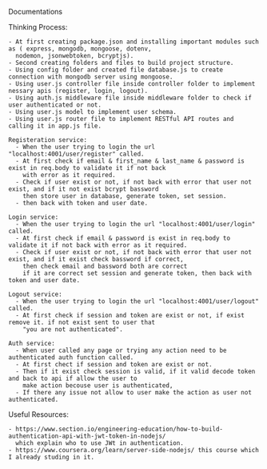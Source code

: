 Documentations

  Thinking Process:
  
    - At first creating package.json and installing important modules such as ( express, mongodb, mongoose, dotenv,
      nodemon, jsonwebtoken, bcryptjs).
    - Second creating folders and files to build project structure.
    - Using config folder and created file database.js to create connection with mongodb server using mongoose.
    - Using user.js controller file inside controller folder to implement nessary apis (register, login, logout).
    - Using auth.js middleware file inside middleware folder to check if user authenticated or not.
    - Using user.js model to implement user schema.
    - Using user.js router file to implement RESTful API routes and calling it in app.js file.
    
    Registeration service:
      - When the user trying to login the url "localhost:4001/user/register" called.
      - At first check if email & first_name & last_name & password is exist in req.body to validate it if not back 
        with error as it required.
      - Check if user exist or not, if not back with error that user not exist, and if it not exist bcrypt bassword 
        then store user in database, generate token, set session.
      - then back with token and user date.
       
    Login service:
      - When the user trying to login the url "localhost:4001/user/login" called.
      - At first check if email & password is exist in req.body to validate it if not back with error as it required.
      - Check if user exist or not, if not back with error that user not exist, and if it exist check bassword if correct,
        then check email and bassword both are correct
        if it are correct set session and generate token, then back with token and user date.
    
    Logout service:
      - When the user trying to login the url "localhost:4001/user/logout" called.
      - At first check if session and token are exist or not, if exist remove it. if not exist sent to user that 
        "you are not authenticated".
      
    Auth service:
      - When user called any page or trying any action need to be authenticated auth function called.
      - At first chect if session and token are exist or not.
      - Then if it exist check session is valid, if it valid decode token and back to api if allow the user to
        make action becouse user is authenticated,
      - If there any issue not allow to user make the action as user not authenticated.
      
 Useful Resources:
 
    - https://www.section.io/engineering-education/how-to-build-authentication-api-with-jwt-token-in-nodejs/ 
      which explain who to use JWt in authentication.
    - https://www.coursera.org/learn/server-side-nodejs/ this course which I already studing in it.
